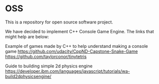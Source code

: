 # OSS

This is a repository for open source software project. 

We have decided to implement C++ Console Game Engine. 
The links that might help are below:


Example of games made by C++ to help understand making a console game
https://github.com/udacity/CppND-Capstone-Snake-Game
https://github.com/taylorconor/tinytetris

Guide to building simple 2d physics engine
https://developer.ibm.com/languages/javascript/tutorials/wa-build2dphysicsengine/
